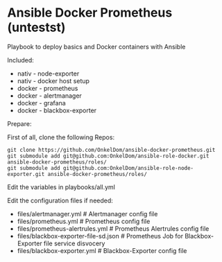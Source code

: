 # Ansible Docker Prometheus (untestst)

Playbook to deploy basics and Docker containers with Ansible

Included:
 * nativ - node-exporter
 * nativ - docker host setup
 * docker - prometheus
 * docker - alertmanager
 * docker - grafana
 * docker - blackbox-exporter

 Prepare:

 First of all, clone the following Repos:
 ```
git clone https://github.com/OnkelDom/ansible-docker-prometheus.git
git submodule add git@github.com:OnkelDom/ansible-role-docker.git ansible-docker-prometheus/roles/
git submodule add git@github.com:OnkelDom/ansible-role-node-exporter.git ansible-docker-prometheus/roles/
 ```

 Edit the variables in playbooks/all.yml
 
 Edit the configuration files if needed:
  * files/alertmanager.yml # Alertmanager config file
  * files/prometheus.yml # Prometheus config file
  * files/prometheus-alertrules.yml # Prometheus Alertrules config file
  * files/blackbox-exporter-file-sd.json # Prometheus Job for Blackbox-Exporter file service disvocery
  * files/blackbox-exporter.yml # Blackbox-Exporter config file
  
